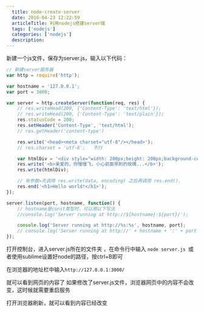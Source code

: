 ```yaml
---
  title: node-create-server
  date: 2016-04-23 12:22:59
  articleTitle: 利用nodejs搭建server端
  tags: ['nodejs']
  categories: ['nodejs']
  description:
---
```



新建一个js文件，保存为server.js，输入以下代码：
```js
// 新建server服务器
var http = require('http');

var hostname = '127.0.0.1';
var port = 3000;

var server = http.createServer(function(req, res) {
	// res.writeHead(200, {'Content-Type': 'text/html'});
	// res.writeHead(200, {'Content-Type': 'text/plain'});
	res.statusCode = 200;
	res.setHeader('Content-Type', 'text/html');
	// res.getHeader('content-type')

	res.write('<head><meta charset="utf-8"/></head>');
	// res.charset = 'utf-8';   不行

	var htmlDiv = '<div style="width: 200px;height: 200px;background-color: #f0f;">div</div>';
	res.write('<b>亲爱的，你慢慢飞，小心前面带刺的玫瑰...</b>');
	res.write(htmlDiv);

	// 有参数=先调用 res.write(data, encoding) 之后再调用 res.end().
	res.end('<h1>Hello world!</h1>');
});

server.listen(port, hostname, function() {
	// hostname是const类型时，可以用以下写法
	//console.log('Server running at http://${hostname}:${port}/');

	console.log('Server running at http://%s:%s', hostname, port);
	// console.log('Server running at http://' + hostname + ':' + port + '/');
});
```

打开控制台，进入server.js所在的文件夹 ，在命令行中输入 `node server.js `或者使用sublime设置好node的路径，按ctrl+B即可

在浏览器的地址栏中输入`http://127.0.0.1:3000/`

就可以看到网页的内容了
如果修改了server.js文件，浏览器网页中的内容不会改变，这时候就需要重启服务

打开浏览器刷新，就可以看到内容已经改变



